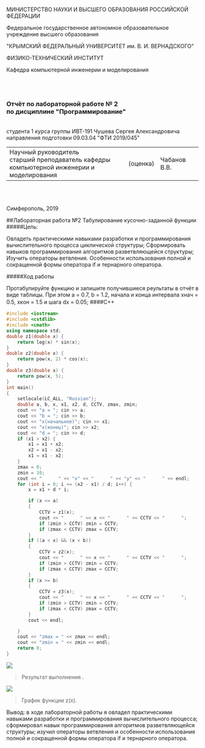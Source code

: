 
МИНИСТЕРСТВО НАУКИ  И ВЫСШЕГО ОБРАЗОВАНИЯ РОССИЙСКОЙ ФЕДЕРАЦИИ			

Федеральное государственное автономное образовательное учреждение высшего образования  

"КРЫМСКИЙ ФЕДЕРАЛЬНЫЙ УНИВЕРСИТЕТ им. В. И. ВЕРНАДСКОГО"  

ФИЗИКО-ТЕХНИЧЕСКИЙ ИНСТИТУТ  

Кафедра компьютерной инженерии и моделирования

<br><br/>

### Отчёт по лабораторной работе № 2 <br/> по дисциплине "Программирование"

<br/>
студента 1 курса группы ИВТ-191
Чушева Сергея Александровича
направления подготовки 09.03.04 "ФТИ 2019/045"  
<br/>

<table>

<tr><td>Научный руководитель<br/> старший преподаватель кафедры<br/> компьютерной инженерии и моделирования</td>

<td>(оценка)</td>
<td>Чабанов В.В.</td>
</tr>
</table>
<br/><br/>


Симферополь, 2019

##Лабораторная работа №2 Табулирование кусочно-заданной функции
#####Цель:

Овладеть практическими навыками разработки и программирования вычислительного процесса циклической структуры;
Сформировать навыков программирования алгоритмов разветвляющейся структуры;
Изучить операторы ветвления. Особенности использования полной и сокращенной формы оператора if и тернарного оператора.


#####Ход работы

Протабулируйте функцию и запишите получившиеся реультаты в отчёт в виде таблицы. При этом a = 0.7, b = 1.2, начала и конца интервала хнач = 0.5, xкон = 1.5 и шага dx = 0.05;
####C++　

```C++
#include <iostream>
#include <cstdlib>
#include <cmath>
using namespace std;
double z1(double x) {
	return log(x) * sin(x);
}
double z2(double x) {
	return pow(x, 2) * cos(x);
}
double z3(double x) {
	return pow(x, 5);
}
int main()
{	
	setlocale(LC_ALL, "Russian");
	double a, b, x, x1, x2, d, CCTV, zmax, zmin;
	cout << "a = "; cin >> a;
	cout << "b = "; cin >> b;
	cout << "x(начальное)"; cin >> x1;
	cout << "x(конец)"; cin >> x2;
	cout << "d = "; cin >> d;
	if (x1 > x2) {
		x1 = x1 + x2;
		x2 = x1 - x2;
		x1 = x1 - x2;
	}
	zmax = 0;
	zmin = 10;
	cout << "      " << "x" << "      " << "y" << "      " << endl;
	for (int i = 0; i <= (x2 - x1) / d; i++) {
		x = x1 + d * i;

		if (x <= a)
		{
			CCTV = z1(x);
			cout << "      " << x << "      " << CCTV << "      ";
			if (zmin > CCTV) zmin = CCTV;
			if (zmax < CCTV) zmax = CCTV;
		}
		if ((a < x) && (x < b))
		{
			CCTV = z2(x);
			cout << "      " << x << "      " << CCTV << "      ";
			if (zmin > CCTV) zmin = CCTV;
			if (zmax < CCTV) zmax = CCTV;
		}
		if (x >= b)
		{
			CCTV = z3(x);
			cout << "      " << x << "      " << CCTV << "      ";
			if (zmin > CCTV) zmin = CCTV;
			if (zmax < CCTV) zmax = CCTV;
		}
		cout << endl;

	}
	cout << "zmax = " << zmax << endl;
	cout << "zmin = " << zmin << endl;
	return 0;
}
```
![](https://github.com/Sergey-Chushev/Lab/blob/master/LabWork%232/Screen/tabl.jpg)

> Результат выполнения .

![](https://github.com/Sergey-Chushev/Lab/blob/master/LabWork%232/Screen/grafic.jpg)

> График функции z(x).

Вывод: в ходе лабораторной работы я овладел практическими навыками разработки и программирования вычислительного процесса; сформировал навык программирования алгоритмов разветвляющейся структуры; изучил операторы ветвления и особенности использования полной и сокращенной формы оператора if и тернарного оператора.
